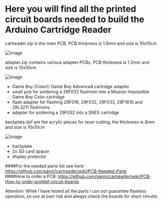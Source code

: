 # Here you will find all the printed circuit boards needed to build the Arduino Cartridge Reader   

cartreader.zip is the main PCB, PCB thickness is 1.6mm and size is 10x10cm  

![image](https://dl.dropboxusercontent.com/u/20912715/snes/Snes_Cart_Reader_Mega_Shield/wiki/cartreader.png)    

adapter.zip contains various adapter PCBs, PCB thickness is 1.2mm and size is 10x10cm    

![image](https://dl.dropboxusercontent.com/u/20912715/snes/Snes_Cart_Reader_Mega_Shield/wiki/adapter.png)    

- Game Boy (Color)/ Game Boy Advanced cartridge adapter   
- small pcb for soldering a 29F032 flashrom into a Mission Impossible Game Boy Color cartridge   
- flash adapter for flashing 29F016, 29F032, 29F033, 29F1610 and 29L3211 flashroms   
- adapter for soldering a 29F032 into a SNES cartridge   

backplate.dxf are the acrylic pieces for laser cutting, the thickness is 4mm and size is 10x10cm   

![image](https://dl.dropboxusercontent.com/u/20912715/snes/Snes_Cart_Reader_Mega_Shield/wiki/backplate.png)    

- backplate   
- 2x SD card spacer   
- display protector   


####For the needed parts list see here: https://github.com/sanni/cartreader/wiki/PCB-Needed-Parts   
####How to order a PCB: https://github.com/sanni/cartreader/wiki/PCB-How-to-order-printed-circuit-boards   

Attention: While I have tested all the parts I can not guarantee flawless operation, so use at own risk and always check the boards for short circuits   